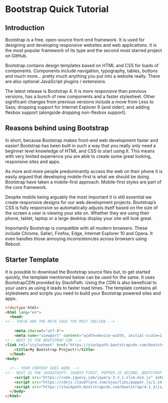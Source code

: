 # Bootstrap Quick Tutorial
## Introduction
Bootstrap is a free, open-source front-end framework. It is used for designing and developing responsive websites and web applications. It is the most popular framework of its type and the second most starred project on GitHub.

Bootstrap contains design templates based on HTML and CSS for loads of components. Components include navigation, typography, tables, buttons and much more… pretty much anything you put into a website really. There are also optional JavaScript plugins / extensions.

The latest release is Bootstrap 4. It is more responsive than previous versions, has a bunch of new components and a faster stylesheet. Other significant changes from previous versions include a move from Less to Sass; dropping support for Internet Explorer 9 (and older); and adding flexbox support (alongside dropping non-flexbox support).
## Reasons behind using Bootstrap
In short, because Bootstrap makes front-end web development faster and easier!
Bootstrap has been built in such a way that you really only need a beginner level knowledge of HTML and CSS to start using it. This means with very limited experience you are able to create some great looking, responsive sites and apps.

As more and more people predominantly access the web on their phone it is easily argued that developing mobile-first is what we should be doing. Bootstrap have taken a mobile-first approach. Mobile-first styles are part of the core framework.

Despite mobile being arguably the most important it is still essential we create responsive designs for our web development projects. Bootstrap’s CSS is fully responsive so automatically adjusts itself based on the size of the screen a user is viewing your site on. Whether they are using their phone, tablet, laptop or a large desktop display your site will look great.

Importantly Bootstrap is compatible with all modern browsers. These include Chrome, Safari, Firefox, Edge, Internet Explorer 10 and Opera. It even handles those annoying inconsistencies across browsers using Reboot.

## Starter Template
It is possible to download the Bootstrap source files but, to get started quickly, the template mentioned below can be used for the same. It uses BootstrapCDN provided by StackPath. Using the CDN is also beneficial to your users as using it leads to faster load times. The template contains all stylesheets and scripts you need to build your Bootstrap powered sites and apps.
```html
<!doctype html>
<html lang="en">
  <head>
<!-- THESE ARE THE META TAGS YOU MUST INCLUDE -->
    
    <meta charset="utf-8">
    <meta name="viewport" content="width=device-width, initial-scale=1, shrink-to-fit=no">
<!-- NEXT IS THE BOOTSTRAP CDN -->
<link rel="stylesheet" href="https://stackpath.bootstrapcdn.com/bootstrap/4.1.3/css/bootstrap.min.css" integrity="sha384-MCw98/SFnGE8fJT3GXwEOngsV7Zt27NXFoaoApmYm81iuXoPkFOJwJ8ERdknLPMO" crossorigin="anonymous">
    <title>My Bootstrap Project!</title>
  </head>
<body>
  
  <!-- YOUR CONTENT GOES HERE -->
<!-- NEXT IS THE JAVASCRIPT: JQUERY FIRST, POPPER.JS SECOND, BOOTSTRAP JS THIRD -->
    <script src="https://code.jquery.com/jquery-3.3.1.slim.min.js" integrity="sha384-q8i/X+965DzO0rT7abK41JStQIAqVgRVzpbzo5smXKp4YfRvH+8abtTE1Pi6jizo" crossorigin="anonymous"></script>
    <script src="https://cdnjs.cloudflare.com/ajax/libs/popper.js/1.14.3/umd/popper.min.js" integrity="sha384-ZMP7rVo3mIykV+2+9J3UJ46jBk0WLaUAdn689aCwoqbBJiSnjAK/l8WvCWPIPm49" crossorigin="anonymous"></script>
    <script src="https://stackpath.bootstrapcdn.com/bootstrap/4.1.3/js/bootstrap.min.js" integrity="sha384-ChfqqxuZUCnJSK3+MXmPNIyE6ZbWh2IMqE241rYiqJxyMiZ6OW/JmZQ5stwEULTy" crossorigin="anonymous"></script>
  </body>
</html>
```
